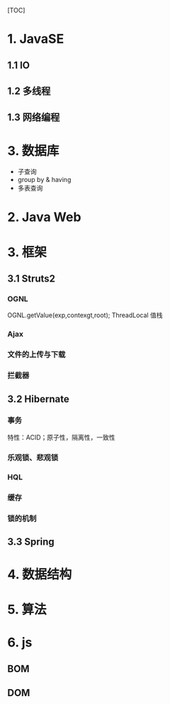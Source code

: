 [TOC]
# 1. JavaSE
## 1.1 IO
## 1.2 多线程
## 1.3 网络编程

# 3. 数据库

- 子查询
- group by & having
- 多表查询

# 2. Java Web

# 3. 框架

## 3.1 Struts2

### OGNL
OGNL.getValue(exp,contexgt,root);
ThreadLocal
值栈
### Ajax

### 文件的上传与下载

### 拦截器

## 3.2 Hibernate

### 事务
特性：ACID；原子性，隔离性，一致性

### 乐观锁、悲观锁
### HQL

### 缓存

### 锁的机制

## 3.3 Spring

# 4. 数据结构

# 5. 算法
# 6. js
## BOM
## DOM